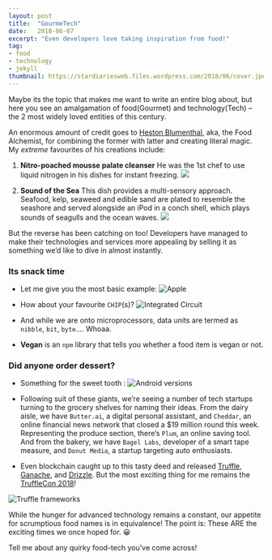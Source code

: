 ```yaml
---
layout: post
title:  "GourmeTech"
date:   2018-06-07
excerpt: "Even developers love taking inspiration from food!"
tag:
- food 
- technology
- jekyll
thumbnail: https://stardiariesweb.files.wordpress.com/2018/06/cover.jpeg
---
```


Maybe its the topic that makes me want to write an entire blog about, but here you see an amalgamation of food(Gourmet) and technology(Tech) – the 2 most widely loved entities of this century.

An enormous amount of credit goes to [Heston Blumenthal](http://www.thefatduck.co.uk/), aka, the Food Alchemist, for combining the former with latter and creating literal magic. My *extreme* favourites of his creations include:

1. **Nitro-poached mousse palate cleanser** 
He was the 1st chef to use liquid nitrogen in his dishes for instant freezing.
![](https://sm.askmen.com/askmen_in/photo/default/askmen-molecular-gastronomy-featured_zc9a.jpg)

2. **Sound of the Sea**
This dish provides a multi-sensory approach. Seafood, kelp, seaweed and edible sand are plated to resemble the seashore and served alongside an iPod in a conch shell, which plays sounds of seagulls and the ocean waves.
![](https://www.theworlds50best.com/filestore/Australia/Sound-of-sea-Heston.jpg)

But the reverse has been catching on too! Developers have managed to make their technologies and services more appealing by selling it as something we’d like to dive in almost instantly.

### Its snack time

- Let me give you the most basic example:
![](https://stardiariesweb.files.wordpress.com/2018/06/apple.jpeg "Apple")

- How about your favourite `CHIP`(s)?
![](https://stardiariesweb.files.wordpress.com/2018/06/chip.jpeg "Integrated Circuit")

- And while we are onto microprocessors, data units are termed as `nibble`, `bit`, `byte`…. Whoaa.

- **Vegan** is an `npm` library that tells you whether a food item is vegan or not.

### Did anyone order dessert?

- Something for the sweet tooth :
![](https://www.jsys.co/wp-content/uploads/2017/02/Android-Versions.jpg "Android versions")

- Following suit of these giants, we’re seeing a number of tech startups turning to the grocery shelves for naming their ideas. From the dairy aisle, we have `Butter.ai`, a digital personal assistant, and `Cheddar`, an online financial news network that closed a $19 million round this week. Representing the produce section, there’s `Plum`, an online saving tool. And from the bakery, we have `Bagel Labs`, developer of a smart tape measure, and `Donut Media`, a startup targeting auto enthusiasts.

- Even blockchain caught up to this tasty deed and released [Truffle](http://truffleframework.com/), [Ganache](http://truffleframework.com/ganache/), and [Drizzle](http://truffleframework.com/docs/drizzle/getting-started). But the most exciting thing for me remains the [TruffleCon 2018](http://truffleframework.com/trufflecon2018)!

![](https://stardiariesweb.files.wordpress.com/2018/06/drizzle.png?w=131&h=185 "Truffle frameworks")

While the hunger for advanced technology remains a constant, our appetite for scrumptious food names is in equivalence! The point is: These ARE the exciting times we once hoped for. 😀

Tell me about any quirky food-tech you've come across!
